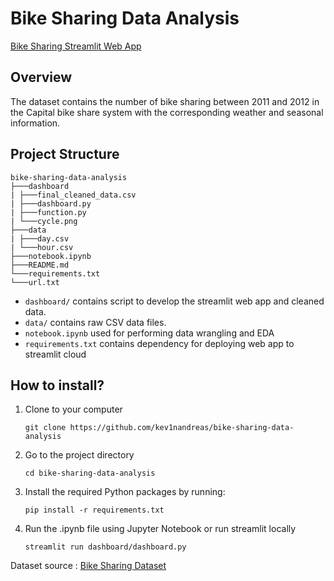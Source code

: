 # Bike Sharing Data Analysis

[Bike Sharing Streamlit Web App](https://bikesharing-kevinandreas.streamlit.app/)

## Overview

The dataset contains the number of bike sharing between 2011 and 2012 in the Capital bike share system with the corresponding weather and seasonal information.

## Project Structure

```
bike-sharing-data-analysis
├───dashboard
| ├───final_cleaned_data.csv
| ├───dashboard.py
| ├───function.py
| └───cycle.png
├───data
| ├───day.csv
| └───hour.csv
├───notebook.ipynb
├───README.md
└───requirements.txt
└───url.txt
```
- `dashboard/` contains script to develop the streamlit web app and cleaned data.
- `data/` contains raw CSV data files.
- `notebook.ipynb` used for performing data wrangling and EDA
- `requirements.txt` contains dependency for deploying web app to streamlit cloud

## How to install?

1. Clone to your computer
    ```
    git clone https://github.com/kev1nandreas/bike-sharing-data-analysis
    ```
2. Go to the project directory
    ```
    cd bike-sharing-data-analysis
    ```
3. Install the required Python packages by running:
    ```
    pip install -r requirements.txt
    ```
4. Run the .ipynb file using Jupyter Notebook or run streamlit locally
    ```
    streamlit run dashboard/dashboard.py
    ```

Dataset source : [Bike Sharing Dataset](https://drive.google.com/file/d/1RaBmV6Q6FYWU4HWZs80Suqd7KQC34diQ/view?usp=sharing)